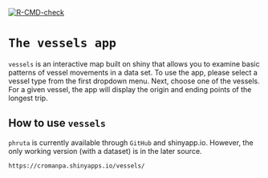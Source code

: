 <!-- badges: start -->
[![R-CMD-check](https://github.com/cromanpa94/vessels/workflows/R-CMD-check/badge.svg)](https://github.com/cromanpa94/vessels/actions)
<!-- badges: end -->


# `The vessels app`

`vessels` is an interactive map built on shiny that allows you to examine basic patterns of vessel movements in a data set. To use the app, please select a vessel type from the first dropdown menu. Next, choose one of the vessels. For a given vessel, the app will display the origin and ending points of the longest trip.

## How to use `vessels`

`phruta` is currently available through `GitHub` and shinyapp.io. However, the only working version (with a dataset) is in the later source.

```
https://cromanpa.shinyapps.io/vessels/
```
